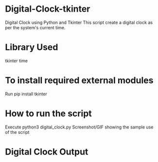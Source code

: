 # Digital-Clock-tkinter
Digital Clock using Python and Tkinter
This script create a digital clock as per the system's current time.

# Library Used
tkinter
time
# To install required external modules
Run pip install tkinter
# How to run the script
Execute python3 digital_clock.py
Screenshot/GIF showing the sample use of the script 
# Digital Clock Output
